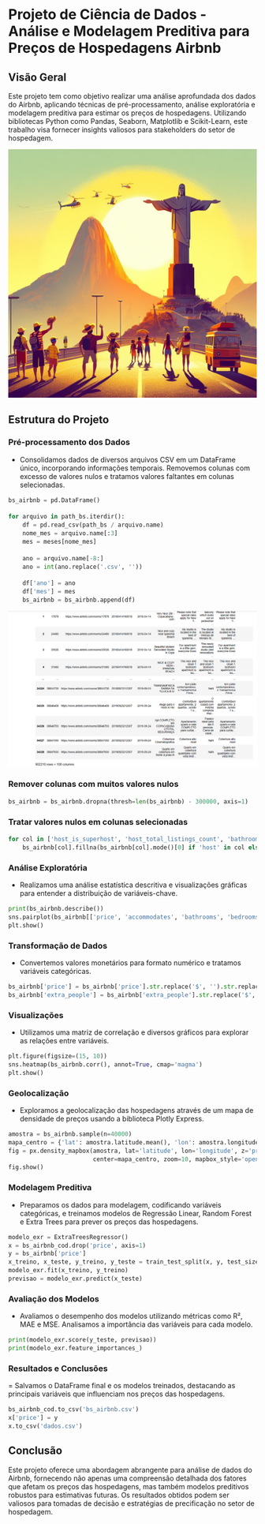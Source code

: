 # Projeto de Ciência de Dados - Análise e Modelagem Preditiva para Preços de Hospedagens Airbnb
## Visão Geral
Este projeto tem como objetivo realizar uma análise aprofundada dos dados do Airbnb, aplicando técnicas de pré-processamento, análise exploratória e modelagem preditiva para estimar os preços de hospedagens. Utilizando bibliotecas Python como Pandas, Seaborn, Matplotlib e Scikit-Learn, este trabalho visa fornecer insights valiosos para stakeholders do setor de hospedagem.

<img src="_354e323e-9e10-4f69-acd1-bdabcf5a8f2c.jpeg"/>

## Estrutura do Projeto
### Pré-processamento dos Dados
- Consolidamos dados de diversos arquivos CSV em um DataFrame único, incorporando informações temporais.
Removemos colunas com excesso de valores nulos e tratamos valores faltantes em colunas selecionadas.
```python
bs_airbnb = pd.DataFrame()

for arquivo in path_bs.iterdir():
    df = pd.read_csv(path_bs / arquivo.name)
    nome_mes = arquivo.name[:3]
    mes = meses[nome_mes]
    
    ano = arquivo.name[-8:]
    ano = int(ano.replace('.csv', ''))
    
    df['ano'] = ano
    df['mes'] = mes
    bs_airbnb = bs_airbnb.append(df)
```
<img src="bs_airbnb data.png"/>

### Remover colunas com muitos valores nulos
```python
bs_airbnb = bs_airbnb.dropna(thresh=len(bs_airbnb) - 300000, axis=1)
```

### Tratar valores nulos em colunas selecionadas
```python
for col in ['host_is_superhost', 'host_total_listings_count', 'bathrooms', 'bedrooms', 'beds']:
    bs_airbnb[col].fillna(bs_airbnb[col].mode()[0] if 'host' in col else bs_airbnb[col].mean(), inplace=True)
```
### Análise Exploratória
- Realizamos uma análise estatística descritiva e visualizações gráficas para entender a distribuição de variáveis-chave.
```python
print(bs_airbnb.describe())
sns.pairplot(bs_airbnb[['price', 'accommodates', 'bathrooms', 'bedrooms', 'beds']])
plt.show()
```
### Transformação de Dados
- Convertemos valores monetários para formato numérico e tratamos variáveis categóricas.
```python
bs_airbnb['price'] = bs_airbnb['price'].str.replace('$', '').str.replace(',', '').astype(np.float32, copy=False)
bs_airbnb['extra_people'] = bs_airbnb['extra_people'].str.replace('$', '').str.replace(',', '').astype(np.float32, copy=False)
```
### Visualizações
- Utilizamos uma matriz de correlação e diversos gráficos para explorar as relações entre variáveis.
```python
plt.figure(figsize=(15, 10))
sns.heatmap(bs_airbnb.corr(), annot=True, cmap='magma')
plt.show()
```
### Geolocalização
- Exploramos a geolocalização das hospedagens através de um mapa de densidade de preços usando a biblioteca Plotly Express.
```python
amostra = bs_airbnb.sample(n=40000)
mapa_centro = {'lat': amostra.latitude.mean(), 'lon': amostra.longitude.mean()}
fig = px.density_mapbox(amostra, lat='latitude', lon='longitude', z='price', radius=2.5,
                        center=mapa_centro, zoom=10, mapbox_style='open-street-map')
fig.show()
```
### Modelagem Preditiva
- Preparamos os dados para modelagem, codificando variáveis categóricas, e treinamos modelos de Regressão Linear, Random Forest e Extra Trees para prever os preços das hospedagens.
```python
modelo_exr = ExtraTreesRegressor()
x = bs_airbnb_cod.drop('price', axis=1)
y = bs_airbnb['price']
x_treino, x_teste, y_treino, y_teste = train_test_split(x, y, test_size=0.2, random_state=42)
modelo_exr.fit(x_treino, y_treino)
previsao = modelo_exr.predict(x_teste)
```
### Avaliação dos Modelos
- Avaliamos o desempenho dos modelos utilizando métricas como R², MAE e MSE. Analisamos a importância das variáveis para cada modelo.
```python
print(modelo_exr.score(y_teste, previsao))
print(modelo_exr.feature_importances_)
```
### Resultados e Conclusões
= Salvamos o DataFrame final e os modelos treinados, destacando as principais variáveis que influenciam nos preços das hospedagens.
```python
bs_airbnb_cod.to_csv('bs_airbnb.csv')
x['price'] = y
x.to_csv('dados.csv')
```
## Conclusão
Este projeto oferece uma abordagem abrangente para análise de dados do Airbnb, fornecendo não apenas uma compreensão detalhada dos fatores que afetam os preços das hospedagens, mas também modelos preditivos robustos para estimativas futuras. Os resultados obtidos podem ser valiosos para tomadas de decisão e estratégias de precificação no setor de hospedagem.
